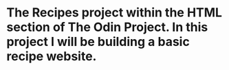 # The Recipes project within the HTML section of The Odin Project. In this project I will be building a basic recipe website.
